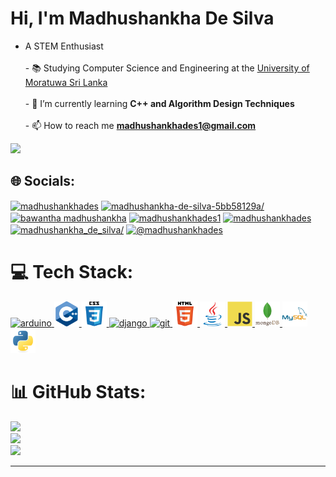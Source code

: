 # Hi, I'm Madhushankha De Silva
- A STEM Enthusiast<br><br>- 📚 Studying Computer Science and Engineering at the [University of Moratuwa Sri Lanka](https://uom.lk/)<br><br>- 🌱 I’m currently learning **C++ and Algorithm Design Techniques**<br><br>- 📫 How to reach me **madhushankhades1@gmail.com**

[![](https://visitcount.itsvg.in/api?id=De-Silva-Madhushankha&icon=0&color=6)](https://visitcount.itsvg.in)


## 🌐 Socials:
<p align="left">
<a href="https://twitter.com/madhushankhades" target="blank"><img align="center" src="https://raw.githubusercontent.com/rahuldkjain/github-profile-readme-generator/master/src/images/icons/Social/twitter.svg" alt="madhushankhades" height="30" width="40" /></a>
<a href="https://linkedin.com/in/madhushankha-de-silva-5bb58129a/" target="blank"><img align="center" src="https://raw.githubusercontent.com/rahuldkjain/github-profile-readme-generator/master/src/images/icons/Social/linked-in-alt.svg" alt="madhushankha-de-silva-5bb58129a/" height="30" width="40" /></a>
<a href="https://stackoverflow.com/users/22256607/bawantha-madhushankha" target="blank"><img align="center" src="https://raw.githubusercontent.com/rahuldkjain/github-profile-readme-generator/master/src/images/icons/Social/stack-overflow.svg" alt="bawantha madhushankha" height="30" width="40" /></a>
<a href="https://medium.com/@madhushankhades1" target="blank"><img align="center" src="https://raw.githubusercontent.com/rahuldkjain/github-profile-readme-generator/master/src/images/icons/Social/medium.svg" alt="madhushankhades1" height="30" width="40" /></a>
<a href="https://www.hackerrank.com/madhushankhades" target="blank"><img align="center" src="https://raw.githubusercontent.com/rahuldkjain/github-profile-readme-generator/master/src/images/icons/Social/hackerrank.svg" alt="madhushankhades" height="30" width="40" /></a>
<a href="https://www.leetcode.com/madhushankha_de_silva/" target="blank"><img align="center" src="https://raw.githubusercontent.com/rahuldkjain/github-profile-readme-generator/master/src/images/icons/Social/leet-code.svg" alt="madhushankha_de_silva/" height="30" width="40" /></a>
<a href="https://www.hackerearth.com/@madhushankhades" target="blank"><img align="center" src="https://raw.githubusercontent.com/rahuldkjain/github-profile-readme-generator/master/src/images/icons/Social/hackerearth.svg" alt="@madhushankhades" height="30" width="40" /></a>
</p>

# 💻 Tech Stack:
<p align="left"> <a href="https://www.arduino.cc/" target="_blank" rel="noreferrer"> <img src="https://cdn.worldvectorlogo.com/logos/arduino-1.svg" alt="arduino" width="40" height="40"/> </a> <a href="https://www.w3schools.com/cpp/" target="_blank" rel="noreferrer"> <img src="https://raw.githubusercontent.com/devicons/devicon/master/icons/cplusplus/cplusplus-original.svg" alt="cplusplus" width="40" height="40"/> </a> <a href="https://www.w3schools.com/css/" target="_blank" rel="noreferrer"> <img src="https://raw.githubusercontent.com/devicons/devicon/master/icons/css3/css3-original-wordmark.svg" alt="css3" width="40" height="40"/> </a> <a href="https://www.djangoproject.com/" target="_blank" rel="noreferrer"> <img src="https://cdn.worldvectorlogo.com/logos/django.svg" alt="django" width="40" height="40"/> </a> <a href="https://git-scm.com/" target="_blank" rel="noreferrer"> <img src="https://www.vectorlogo.zone/logos/git-scm/git-scm-icon.svg" alt="git" width="40" height="40"/> </a> <a href="https://www.w3.org/html/" target="_blank" rel="noreferrer"> <img src="https://raw.githubusercontent.com/devicons/devicon/master/icons/html5/html5-original-wordmark.svg" alt="html5" width="40" height="40"/> </a> <a href="https://www.java.com" target="_blank" rel="noreferrer"> <img src="https://raw.githubusercontent.com/devicons/devicon/master/icons/java/java-original.svg" alt="java" width="40" height="40"/> </a> <a href="https://developer.mozilla.org/en-US/docs/Web/JavaScript" target="_blank" rel="noreferrer"> <img src="https://raw.githubusercontent.com/devicons/devicon/master/icons/javascript/javascript-original.svg" alt="javascript" width="40" height="40"/> </a> <a href="https://www.mongodb.com/" target="_blank" rel="noreferrer"> <img src="https://raw.githubusercontent.com/devicons/devicon/master/icons/mongodb/mongodb-original-wordmark.svg" alt="mongodb" width="40" height="40"/> </a> <a href="https://www.mysql.com/" target="_blank" rel="noreferrer"> <img src="https://raw.githubusercontent.com/devicons/devicon/master/icons/mysql/mysql-original-wordmark.svg" alt="mysql" width="40" height="40"/> </a> <a href="https://www.python.org" target="_blank" rel="noreferrer"><img src="https://raw.githubusercontent.com/devicons/devicon/master/icons/python/python-original.svg" alt="python" width="40" height="40"/> </a> </p>

# 📊 GitHub Stats:
![](https://github-readme-stats.vercel.app/api?username=De-Silva-Madhushankha&theme=jolly&hide_border=false&include_all_commits=false&count_private=false)<br/>
![](https://github-readme-streak-stats.herokuapp.com/?user=De-Silva-Madhushankha&theme=jolly&hide_border=false)<br/>
![](https://github-readme-stats.vercel.app/api/top-langs/?username=De-Silva-Madhushankha&theme=jolly&hide_border=false&include_all_commits=false&count_private=false&layout=compact)

---


